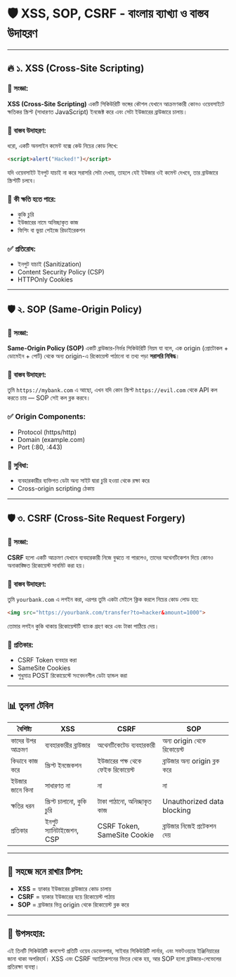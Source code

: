 # 🛡️ XSS, SOP, CSRF - বাংলায় ব্যাখ্যা ও বাস্তব উদাহরণ

---

## 🔥 ১. XSS (Cross-Site Scripting)

### 📘 সংজ্ঞা:
**XSS (Cross-Site Scripting)** একটি সিকিউরিটি ভঙ্গের কৌশল যেখানে আক্রমণকারী কোনও ওয়েবসাইটে ক্ষতিকর স্ক্রিপ্ট (সাধারণত JavaScript) ইনজেক্ট করে এবং সেটা ইউজারের ব্রাউজারে চালায়।

### 🧠 বাস্তব উদাহরণ:
ধরো, একটি অনলাইন কমেন্ট বক্সে কেউ নিচের কোড লিখে:
```html
<script>alert("Hacked!")</script>
```

যদি ওয়েবসাইট ইনপুট যাচাই না করে সরাসরি সেটা দেখায়, তাহলে যেই ইউজার ওই কমেন্ট দেখবে, তার ব্রাউজারে স্ক্রিপ্টটি চলবে।

### 🔐 কী ক্ষতি হতে পারে:
- কুকি চুরি
- ইউজারের নামে অনিচ্ছাকৃত কাজ
- ফিশিং বা ভুয়া পেইজে রিডাইরেকশন

### ✅ প্রতিরোধ:
- ইনপুট যাচাই (Sanitization)
- Content Security Policy (CSP)
- HTTPOnly Cookies

---

## 🛡️ ২. SOP (Same-Origin Policy)

### 📘 সংজ্ঞা:
**Same-Origin Policy (SOP)** একটি ব্রাউজার-নির্ভর সিকিউরিটি নিয়ম যা বলে, এক origin (প্রোটোকল + ডোমেইন + পোর্ট) থেকে অন্য origin-এ রিকোয়েস্ট পাঠানো বা তথ্য পড়া **সরাসরি নিষিদ্ধ**।

### 🧠 বাস্তব উদাহরণ:
তুমি `https://mybank.com` এ আছো, এখন যদি কোন স্ক্রিপ্ট `https://evil.com` থেকে API কল করতে চায় — SOP সেই কল ব্লক করবে।

### ✅ Origin Components:
- Protocol (https/http)
- Domain (example.com)
- Port (:80, :443)

### 🔐 সুবিধা:
- ব্যবহারকারীর ব্যক্তিগত ডেটা অন্য সাইট দ্বারা চুরি হওয়া থেকে রক্ষা করে
- Cross-origin scripting ঠেকায়

---

## 🛡️ ৩. CSRF (Cross-Site Request Forgery)

### 📘 সংজ্ঞা:
**CSRF** হলো একটি আক্রমণ যেখানে ব্যবহারকারী নিজে বুঝতে না পারলেও, তাদের অথেনটিকেশন দিয়ে কোনও অনাকাঙ্ক্ষিত রিকোয়েস্ট সাবমিট করা হয়।

### 🧠 বাস্তব উদাহরণ:
তুমি `yourbank.com` এ লগইন করা, এরপর তুমি একটা মেইলে ক্লিক করলে নিচের কোড লোড হয়:
```html
<img src="https://yourbank.com/transfer?to=hacker&amount=1000">
```

তোমার লগইন কুকি থাকায় রিকোয়েস্টটি ব্যাংক গ্রহণ করে এবং টাকা পাঠিয়ে দেয়।

### 🔐 প্রতিকার:
- CSRF Token ব্যবহার করা
- SameSite Cookies
- শুধুমাত্র POST রিকোয়েস্টে সংবেদনশীল ডেটা হ্যান্ডল করা

---

## 📊 তুলনা টেবিল

| বৈশিষ্ট্য        | XSS                         | CSRF                             | SOP                           |
| ---------------- | --------------------------- | -------------------------------- | ----------------------------- |
| কাদের উপর আক্রমণ | ব্যবহারকারীর ব্রাউজার       | অথেনটিকেটেড ব্যবহারকারী          | অন্য origin থেকে রিকোয়েস্ট    |
| কিভাবে কাজ করে   | স্ক্রিপ্ট ইনজেকশন           | ইউজারের পক্ষ থেকে ফেইক রিকোয়েস্ট | ব্রাউজার অন্য origin ব্লক করে |
| ইউজার জানে কিনা  | সাধারণত না                  | না                               | না                            |
| ক্ষতির ধরন       | স্ক্রিপ্ট চালানো, কুকি চুরি | টাকা পাঠানো, অনিচ্ছাকৃত কাজ      | Unauthorized data blocking    |
| প্রতিকার         | ইনপুট স্যানিটাইজেশন, CSP    | CSRF Token, SameSite Cookie      | ব্রাউজার নিজেই প্রটেকশন দেয়   |

---

## 📌 সহজে মনে রাখার টিপস:

- **XSS** = হ্যাকার ইউজারের ব্রাউজারে কোড চালায়  
- **CSRF** = হ্যাকার ইউজারের হয়ে রিকোয়েস্ট পাঠায়  
- **SOP** = ব্রাউজার ভিন্ন origin থেকে রিকোয়েস্ট ব্লক করে

---

## 📝 উপসংহার:

এই তিনটি সিকিউরিটি কনসেপ্ট প্রতিটি ওয়েব ডেভেলপার, সাইবার সিকিউরিটি লার্নার, এবং সফটওয়্যার ইঞ্জিনিয়ারের জানা থাকা অপরিহার্য। XSS এবং CSRF অ্যাপ্লিকেশনের ভিতর থেকে হয়, আর SOP হলো ব্রাউজার-লেভেলের প্রতিরক্ষা ব্যবস্থা।
